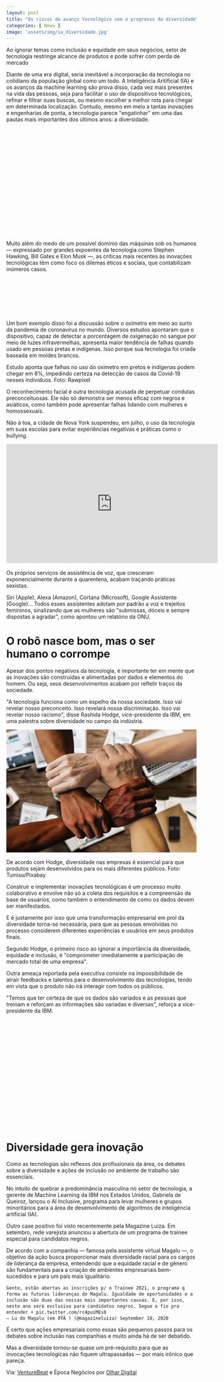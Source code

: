 ```yaml
---
layout: post
title: "Os riscos do avanço tecnológico sem o progresso da diversidade"
categories: [ News ]
image: 'assets/img/ia_diversidade.jpg'
---
```


Ao ignorar temas como inclusão e equidade em seus negócios, setor de tecnologia restringe alcance de produtos e pode sofrer com perda de mercado

Diante de uma era digital, seria inevitável a incorporação da tecnologia no cotidiano da população global como um todo. A Inteligência Aritificial (IA) e os avanços da machine learning são prova disso, cada vez mais presentes na vida das pessoas, seja para facilitar o uso de dispositivos tecnológicos, refinar e filtrar suas buscas, ou mesmo escolher a melhor rota para chegar em determinada localização. Contudo, mesmo em meio a tantas inovações e engenharias de ponta, a tecnologia parece "engatinhar" em uma das pautas mais importantes dos últimos anos: a diversidade.

<!-- QUADRADO -->
<script async src="//pagead2.googlesyndication.com/pagead/js/adsbygoogle.js"></script>
<ins class="adsbygoogle"
style="display:inline-block;width:336px;height:280px"
data-ad-client="ca-pub-2838251107855362"
data-ad-slot="5351066970"></ins>
<script>
(adsbygoogle = window.adsbygoogle || []).push({});
</script>

Muito além do medo de um possível domínio das máquinas sob os humanos — expressado por grandes expoentes da tecnologia como Stephen Hawking, Bill Gates e Elon Musk —, as críticas mais recentes às inovações tecnológicas têm como foco os dilemas éticos e sociais, que contabilizam inúmeros casos.

<!-- MINI ANÚNCIO -->
<script async src="//pagead2.googlesyndication.com/pagead/js/adsbygoogle.js"></script>
<!-- Games Root -->
<ins class="adsbygoogle"
style="display:inline-block;width:730px;height:95px"
data-ad-client="ca-pub-2838251107855362"
data-ad-slot="5351066970"></ins>
<script>
(adsbygoogle = window.adsbygoogle || []).push({});
</script>

Um bom exemplo disso foi a discussão sobre o oxímetro em meio ao surto da pandemia de coronavírus no mundo. Diversos estudos apontaram que o dispositivo, capaz de detectar a porcentagem de oxigenação no sangue por meio de luzes infravermelhas, apresenta maior tendência de falhas quando usado em pessoas pretas e indígenas. Isso porque sua tecnologia foi criada baseada em moldes brancos.

<!-- RETANGULO LARGO 2 -->
<script async src="//pagead2.googlesyndication.com/pagead/js/adsbygoogle.js"></script>
<ins class="adsbygoogle"
style="display:block; text-align:center;"
data-ad-layout="in-article"
data-ad-format="fluid"
data-ad-client="ca-pub-2838251107855362"
data-ad-slot="8549252987"></ins>
<script>
(adsbygoogle = window.adsbygoogle || []).push({});
</script>

Estudo aponta que falhas no uso do oxímetro em pretos e indígenas podem chegar em 8%, impedindo certeza na detecção de casos da Covid-19 nesses indivíduos. Foto: Rawpixel

O reconhecimento facial é outra tecnologia acusada de perpetuar condutas preconceituosas. Ele não só demonstra ser menos eficaz com negros e asiáticos, como também pode apresentar falhas lidando com mulheres e homossexuais.

Não à toa, a cidade de Nova York suspendeu, em julho, o uso da tecnologia em suas escolas para evitar experiências negativas e práticas como o bullying.

<iframe width="560" height="315" src="https://www.youtube.com/embed/t4DT3tQqgRM" frameborder="0" allow="accelerometer; autoplay; clipboard-write; encrypted-media; gyroscope; picture-in-picture" allowfullscreen></iframe>

<!-- RETANGULO LARGO -->
<script async src="https://pagead2.googlesyndication.com/pagead/js/adsbygoogle.js"></script>
<!-- Informat -->
<ins class="adsbygoogle"
style="display:block"
data-ad-client="ca-pub-2838251107855362"
data-ad-slot="2327980059"
data-ad-format="auto"
data-full-width-responsive="true"></ins>
<script>
(adsbygoogle = window.adsbygoogle || []).push({});
</script>

Os próprios serviços de assistência de voz, que cresceram exponencialmente durante a quarentena, acabam traçando práticas sexistas.

Siri (Apple), Alexa (Amazon), Cortana (Microsoft), Google Assistente (Google)... Todos esses assistentes adotam por padrão a voz e trejeitos femininos, sinalizando que as mulheres são "submissas, dóceis e sempre dispostas a agradar", como apontou um relatório da ONU.

# O robô nasce bom, mas o ser humano o corrompe

Apesar dos pontos negativos da tecnologia, é importante ter em mente que as inovações são construídas e alimentadas por dados e elementos do homem. Ou seja, seus desenvolvimentos acabam por refletir traços da sociedade.

"A tecnologia funciona como um espelho da nossa sociedade. Isso vai revelar nosso preconceito. Isso revelará nossa discriminação. Isso vai revelar nosso racismo", disse Rashida Hodge, vice-presidente da IBM, em uma palestra sobre diversidade no campo da indústria.

![Diversidade](/assets/img/20201022203258.jpg)

De acordo com Hodge, diversidade nas empresas é essencial para que produtos sejam desenvolvidos para os mais diferentes públicos. Foto: Tumisu/Pixabay

Construir e implementar inovações tecnológicas é um processo muito colaborativo e envolve não só a coleta dos requisitos e a compreensão da base de usuários, como também o entendimento de como os dados devem ser manifestados.

E é justamente por isso que uma transformação empresarial em prol da diversidade torna-se necessária, para que as pessoas envolvidas no processo considerem diferentes experiências e usuários em seus produtos finais.

Segundo Hodge, o primeiro risco ao ignorar a importância da diversidade, equidade e inclusão, é "comprometer imediatamente a participação de mercado total de uma empresa".

Outra ameaça reportada pela executiva consiste na impossibilidade de atrair feedbacks e talentos para o desenvolvimento das tecnologias, tendo em vista que o produto não irá interagir com todos os públicos.

"Temos que ter certeza de que os dados são variados e as pessoas que treinam e reforçam as informações são variadas e diversas", reforça a vice-presidente da IBM.

<!-- QUADRADO -->
<script async src="//pagead2.googlesyndication.com/pagead/js/adsbygoogle.js"></script>
<ins class="adsbygoogle"
style="display:inline-block;width:336px;height:280px"
data-ad-client="ca-pub-2838251107855362"
data-ad-slot="5351066970"></ins>
<script>
(adsbygoogle = window.adsbygoogle || []).push({});
</script>

# Diversidade gera inovação

Como as tecnologias são reflexos dos profissionais da área, os debates sobre a diversidade e ações de inclusão no ambiente de trabalho são essenciais.

No intuito de quebrar a predominância masculina no setor de tecnologia, a gerente de Machine Learning da IBM nos Estados Unidos, Gabriela de Queiroz, lançou o AI Inclusive, programa para levar mulheres e grupos minoritários para a área de desenvolvimento de algoritmos de inteligência artificial (IA).

Outro case positivo foi visto recentemente pela Magazine Luiza. Em setembro, rede varejista anunciou a abertura de um programa de trainee especial para candidatos negros.

De acordo com a companhia — famosa pela assistente virtual Magalu —, o objetivo da ação busca proporcionar mais diversidade racial para os cargos de liderança da empresa, entendendo que a equidade racial e de gênero são fundamentais para a criação de ambientes empresariais bem-sucedidos e para um país mais igualitário.

    Gente, estão abertas as inscrições p/ o Trainee 2021, o programa q forma as futuras lideranças do Magalu. Igualdade de oportunidades e a inclusão são duas das nossas mais importantes causas. E, por isso, neste ano será exclusivo para candidatos negros. Segue o fio pra entender + pic.twitter.com/rc4puiMEs8
    — Lu do Magalu (em ðŸÂ ) (@magazineluiza) September 18, 2020

É certo que ações empresariais como essas são pequenos passos para os debates sobre inclusão nas companhias e muito ainda há de ser debatido.

Mas a diversidade tornou-se quase um pré-requisito para que as invocações tecnológicas não fiquem ultrapassadas — por mais irônico que pareça.

Via: [VentureBeat](https://venturebeat.com/2020/10/22/the-real-business-risks-of-ignoring-diversity-equity-and-inclusion-in-your-ai-strategy/) e Época Negócios por [Olhar Digital](https://olhardigital.com.br/pro/noticia/os-riscos-do-avanco-tecnologico-sem-o-progresso-da-diversidade/109167)




